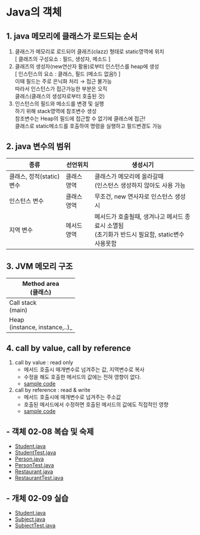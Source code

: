 # Java의 객체

## 1. java 메모리에 클래스가 로드되는 순서
   1) 클래스가 메모리로 로드되어 클래즈(clazz)
       형태로 static영역에 위치<br>
       [ 클래즈의 구성요소 : 필드, 생성자, 메소드 ]
   2) 클래즈의 생성자(new연산자 활용)로부터
      인스턴스를 heap에 생성<br>
      [ 인스턴스의 요소 : 클래스, 필드 (메소드 없음!) ] <br>
         이때 필드는 주로 은닉화 처리 → 접근 불가능<br>
         따라서 인스턴스가 접근가능한 부분은 오직<br>
         클래스(클래스의 생성자로부터 호출된 것)<br>
   3) 인스턴스의 필드와 메소드를 변경 및 실행<br>
      하기 위해 stack영역에 참조변수 생성<br>
      참조변수는 Heap의 필드에 접근할 수 없기에 클래스에 접근!<br>
      클래스로 static메소드를 호출하여 명령을 실행하고 필드변경도 가능<br>

## 2. java 변수의 범위
| 종류                | 선언위치   | 생성시기                                                         |
|-------------------|--------|--------------------------------------------------------------|
| 클래스, 정적(static)변수 | 클래스 영역 | 클래스가 메모리에 올라갈때<br/>(인스턴스 생성하지 않아도 사용 가능                      |
| 인스턴스 변수           | 클래스 영역 | 무조건, new 연사자로 인스턴스 생성시                                       |
| 지역 변수             | 메서드 영역 | 메서드가 호출될때, 생겨나고 메서드 종료시 소멸됨<br/>(초기화가 반드시 필요함, static변수 사용못함 |

## 3. JVM 메모리 구조
| Method area<br/>(클래스)             |
|-----------------------------------|
| Call stack<br/>(main)             |
| Heap<br/>(instance, instance,..)_ |

## 4. call by value, call by reference
   1) call by value : read only
      - 메서드 호출시 매개변수로 넘겨주는 값, 지역변수로 복사
      - 수정을 해도 호출한 메서드의 값에는 전혀 영향이 없다.
      - [sample code](PrimitivePramEx.java)
   2) call by reference : read & write
      - 메서드 호출시에 매개변수로 넘겨주는 주소값
      - 호출된 메서드에서 수정하면 호출된 메서드의 값에도 직접적인 영향
      - [sample code](CallbyReference.java)
   
## - 객체 02-08 복습 및 숙제 
   - [Student.java](Student.java)
   - [StudentTest.java](StudentTest.java)
   - [Person.java](Person.java)
   - [PersonTest.java](PersonTest.java)
   - [Restaurant.java](Restaurant.java)
   - [RestaurantTest.java](RestaurantTest.java)

## - 개체 02-09 실습
   - [Student.java](../refer_datatype/Student.java)
   - [Subject.java](../refer_datatype/Subject.java)
   - [SubjectTest.java](../refer_datatype/SubjectTest.java)
